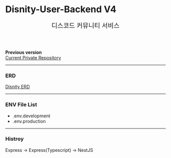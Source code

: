 # Disnity-User-Backend V4

<div align="center" style="font-size: 20px">
    디스코드 커뮤니티 서비스
</div>

<br/><br/>

**Previous version**  
[Current Private Repository](https://github.com/D-Trick/disnity-user-backend-old)

---

### ERD

[Disnity ERD](https://github.com/D-Trick/disnity-user-backend/blob/main/ERD.md)

---

### ENV File List

-   .env.development
-   .env.production

---

### Histroy

Express -> Express(Typescript) -> NestJS
